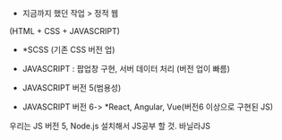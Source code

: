 - 지금까지 했던 작업 > 정적 웹

(HTML + CSS + JAVASCRIPT)
-  *SCSS (기존 CSS 버전 업)
- JAVASCRIPT : 팝업창 구현, 서버 데이터 처리 (버전 업이 빠름)

- JAVASCRIPT 버전 5(범용성)
- JAVASCRIPT 버전 6-> *React, Angular, Vue(버전6 이상으로 구현된 JS)


우리는 JS 버전 5,
Node.js 설치해서 JS공부 할 것.
바닐라JS

